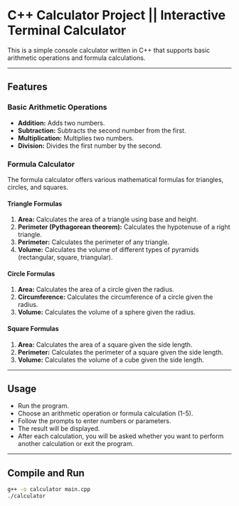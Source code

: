 # C++ Calculator Project || Interactive Terminal Calculator

This is a simple console calculator written in C++ that supports basic arithmetic operations and formula calculations.

---

## Features

### Basic Arithmetic Operations

- **Addition:** Adds two numbers.
- **Subtraction:** Subtracts the second number from the first.
- **Multiplication:** Multiplies two numbers.
- **Division:** Divides the first number by the second.

### Formula Calculator

The formula calculator offers various mathematical formulas for triangles, circles, and squares.

#### Triangle Formulas

1. **Area:** Calculates the area of a triangle using base and height.
2. **Perimeter (Pythagorean theorem):** Calculates the hypotenuse of a right triangle.
3. **Perimeter:** Calculates the perimeter of any triangle.
4. **Volume:** Calculates the volume of different types of pyramids (rectangular, square, triangular).

#### Circle Formulas

1. **Area:** Calculates the area of a circle given the radius.
2. **Circumference:** Calculates the circumference of a circle given the radius.
3. **Volume:** Calculates the volume of a sphere given the radius.

#### Square Formulas

1. **Area:** Calculates the area of a square given the side length.
2. **Perimeter:** Calculates the perimeter of a square given the side length.
3. **Volume:** Calculates the volume of a cube given the side length.

---

## Usage

- Run the program.
- Choose an arithmetic operation or formula calculation (1-5).
- Follow the prompts to enter numbers or parameters.
- The result will be displayed.
- After each calculation, you will be asked whether you want to perform another calculation or exit the program.

---

## Compile and Run

```bash
g++ -o calculator main.cpp
./calculator
